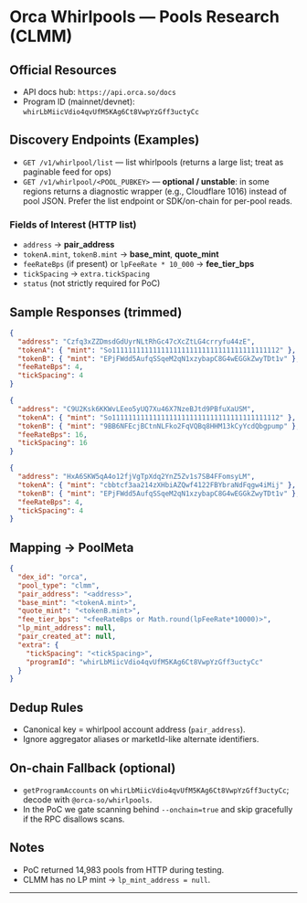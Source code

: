 ﻿# Orca Whirlpools — Pools Research (CLMM)

## Official Resources

- API docs hub: `https://api.orca.so/docs`
- Program ID (mainnet/devnet): `whirLbMiicVdio4qvUfM5KAg6Ct8VwpYzGff3uctyCc`

## Discovery Endpoints (Examples)

- `GET /v1/whirlpool/list` — list whirlpools (returns a large list; treat as paginable feed for ops)
- `GET /v1/whirlpool/<POOL_PUBKEY>` — **optional / unstable**: in some regions returns a diagnostic wrapper (e.g., Cloudflare 1016) instead of pool JSON. Prefer the list endpoint or SDK/on-chain for per-pool reads.

### Fields of Interest (HTTP list)

- `address` → **pair_address**
- `tokenA.mint`, `tokenB.mint` → **base_mint**, **quote_mint**
- `feeRateBps` (if present) or `lpFeeRate * 10_000` → **fee_tier_bps**
- `tickSpacing` → `extra.tickSpacing`
- `status` (not strictly required for PoC)

## Sample Responses (trimmed)

```json
{
  "address": "Czfq3xZZDmsdGdUyrNLtRhGc47cXcZtLG4crryfu44zE",
  "tokenA": { "mint": "So11111111111111111111111111111111111111112" },
  "tokenB": { "mint": "EPjFWdd5AufqSSqeM2qN1xzybapC8G4wEGGkZwyTDt1v" },
  "feeRateBps": 4,
  "tickSpacing": 4
}
```

```json
{
  "address": "C9U2Ksk6KKWvLEeo5yUQ7Xu46X7NzeBJtd9PBfuXaUSM",
  "tokenA": { "mint": "So11111111111111111111111111111111111111112" },
  "tokenB": { "mint": "9BB6NFEcjBCtnNLFko2FqVQBq8HHM13kCyYcdQbgpump" },
  "feeRateBps": 16,
  "tickSpacing": 16
}
```

```json
{
  "address": "HxA6SKW5qA4o12fjVgTpXdq2YnZ5Zv1s7SB4FFomsyLM",
  "tokenA": { "mint": "cbbtcf3aa214zXHbiAZQwf4122FBYbraNdFqgw4iMij" },
  "tokenB": { "mint": "EPjFWdd5AufqSSqeM2qN1xzybapC8G4wEGGkZwyTDt1v" },
  "feeRateBps": 4,
  "tickSpacing": 4
}
```

## Mapping → PoolMeta

```json
{
  "dex_id": "orca",
  "pool_type": "clmm",
  "pair_address": "<address>",
  "base_mint": "<tokenA.mint>",
  "quote_mint": "<tokenB.mint>",
  "fee_tier_bps": "<feeRateBps or Math.round(lpFeeRate*10000)>",
  "lp_mint_address": null,
  "pair_created_at": null,
  "extra": {
    "tickSpacing": "<tickSpacing>",
    "programId": "whirLbMiicVdio4qvUfM5KAg6Ct8VwpYzGff3uctyCc"
  }
}
```

## Dedup Rules

- Canonical key = whirlpool account address (`pair_address`).
- Ignore aggregator aliases or marketId-like alternate identifiers.

## On-chain Fallback (optional)

- `getProgramAccounts` on `whirLbMiicVdio4qvUfM5KAg6Ct8VwpYzGff3uctyCc`; decode with `@orca-so/whirlpools`.
- In the PoC we gate scanning behind `--onchain=true` and skip gracefully if the RPC disallows scans.

## Notes

- PoC returned 14,983 pools from HTTP during testing.
- CLMM has no LP mint → `lp_mint_address = null`.

---

